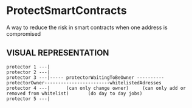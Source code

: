 # ProtectSmartContracts
A way to reduce the risk in smart contracts when one address is compromised

VISUAL REPRESENTATION
---------------------

    protector 1 ---|
    protector 2 ---|
    protector 3 ---|----- protectorWaitingToBeOwner ---------- protectorOwner------------------------whitelistedAdresses
    protector 4 ---|      (can only change owner)     (can only add or removed from whitelist)       (do day to day jobs)
    protector 5 ---|

